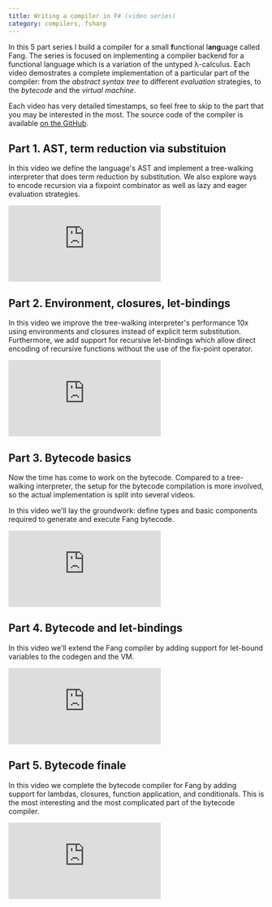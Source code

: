 ```yaml
---
title: Writing a compiler in F# (video series)
category: compilers, fsharp
---
```


In this 5 part series I build a compiler for a small **f**unctional l**ang**uage called Fang. The
series is focused on implementing a compiler backend for a functional language which is a variation
of the untyped λ-calculus. Each video demostrates a complete implementation of a particular part of
the compiler: from the *abstract syntax tree* to different *evaluation* strategies, to the
*bytecode* and the *virtual machine*.

<!--more-->

Each video has very detailed timestamps, so feel free to skip to the part that you may be interested
in the most. The source code of the compiler is available [on the GitHub][fang-repo].

## Part 1. AST, term reduction via substituion

In this video we define the language's AST and implement a tree-walking interpreter that does term
reduction by substitution. We also explore ways to encode recursion via a fixpoint combinator as
well as lazy and eager evaluation strategies.

<div class="video-container">
<iframe class="video" src="https://www.youtube.com/embed/qRHJ4qcFbNE" frameborder="0" allow="accelerometer; autoplay; clipboard-write; encrypted-media; gyroscope; picture-in-picture" allowfullscreen></iframe>
</div>

## Part 2. Environment, closures, let-bindings

In this video we improve the tree-walking interpreter's performance 10x using environments and
closures instead of explicit term substitution. Furthermore, we add support for recursive
let-bindings which allow direct encoding of recursive functions without the use of the fix-point
operator.

<div class="video-container">
<iframe class="video" src="https://www.youtube.com/embed/STzgckXYpjw" frameborder="0" allow="accelerometer; autoplay; clipboard-write; encrypted-media; gyroscope; picture-in-picture" allowfullscreen></iframe>
</div>

## Part 3. Bytecode basics

Now the time has come to work on the bytecode. Compared to a tree-walking interpreter, the setup for
the bytecode compilation is more involved, so the actual implementation is split into several
videos.

In this video we'll lay the groundwork: define types and basic components required to generate and
execute Fang bytecode.

<div class="video-container">
<iframe class="video" src="https://www.youtube.com/embed/ZID0IJiOJdE" frameborder="0" allow="accelerometer; autoplay; clipboard-write; encrypted-media; gyroscope; picture-in-picture" allowfullscreen></iframe>
</div>

## Part 4. Bytecode and let-bindings

In this video we'll extend the Fang compiler by adding support for let-bound variables to the codegen and the VM.

<div class="video-container">
<iframe class="video" src="https://www.youtube.com/embed/cjv4Qrf2rsA" frameborder="0" allow="accelerometer; autoplay; clipboard-write; encrypted-media; gyroscope; picture-in-picture" allowfullscreen></iframe>
</div>

## Part 5. Bytecode finale

In this video we complete the bytecode compiler for Fang by adding support for lambdas, closures,
function application, and conditionals. This is the most interesting and the most complicated part
of the bytecode compiler.

<div class="video-container">
<iframe class="video" src="https://www.youtube.com/embed/5mvQOScXDl0" frameborder="0" allow="accelerometer; autoplay; clipboard-write; encrypted-media; gyroscope; picture-in-picture" allowfullscreen></iframe>
</div>

[fang-repo]: https://github.com/artempyanykh/Fang
